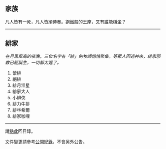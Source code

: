 ## 家族

凡人皆有一死，凡人皆須侍奉。鋼鐵般的王座，又有誰能穩坐？

---

## 緋家

_在月黑風高的夜晚，三位名字有「緋」的牧師悄悄聚集。等眾人回過神來，緋家邪教已經誕生，一切都太遲了。_

1. 縈緋
1. 絕緋
1. 緋月淮星
1. 緋家大人
1. 小緋俠
1. 緋力牛排
1. 緋林希爾
1. 緋家咖哩

--- 

請[點此](index.html)回目錄。

文件變更請參考[公開紀錄](https://github.com/badbadweather/badbadweather.github.io/commits/master/houses.md)，不會另外公告。
